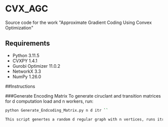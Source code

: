 # CVX_AGC
Source code for the work "Approximate Gradient Coding Using Convex Optimization" 


## Requirements

- Python 3.11.5
- CVXPY 1.4.1
- Gurobi Optimizer 11.0.2
- NetworkX 3.3
- NumPy 1.26.0

##Instructions

###Generate Encoding Matrix
To generate ciruclant and transition matrices for d computation load and n workers, run:
```sh
python Generate_Endcoding_Matrix.py n d itr ``

This script genertes a random d regular graph with n vertices, runs itr circulant matrix optimizations (then takes the best result) and 1 transition matrix optmization. It ouputs the optimal encoding matrices and the corresponding improvement factors. 
